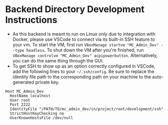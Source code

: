 # Backend Directory Development Instructions

- As this backend is meant to run on Linux only due to integration with Docker, please use VSCode to connect via its built-in SSH feature to your vm. To start the VM, first run `VBoxManage startvm "MC_Admin_Dev" --type headless`. To shut down the VM after you're finished, run `VBoxManage controlvm "MC_Admin_Dev" acpipowerbutton`. Alternatively, you can do the same thing through the GUI.
- To get SSH to show up as an option correctly configured in VSCode, add the following lines to your `~/.ssh/config`. Be sure to replace the identity file path to the corresponding path on your machine to the auto-generated private key.
```
Host MC_Admin_Dev
  HostName localhost
  User root
  Port 2222
  IdentityFile "/PATH/TO/mc_admin_dev/in/project/root/development/ssh"
  StrictHostKeyChecking no
  UserKnownHostsFile /dev/null
```